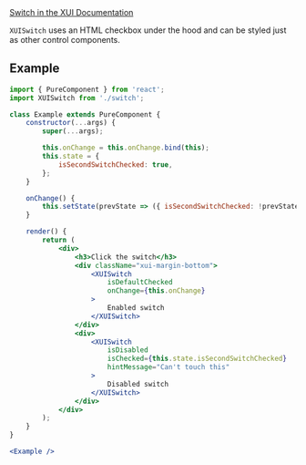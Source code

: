 <div class="xui-margin-vertical">
	<a href="../section-building-blocks-controls-switch.html" isDocLink>Switch in the XUI Documentation</a>
</div>

`XUISwitch` uses an HTML checkbox under the hood and can be styled just as other control components.

## Example

```jsx harmony
import { PureComponent } from 'react';
import XUISwitch from './switch';

class Example extends PureComponent {
	constructor(...args) {
		super(...args);

		this.onChange = this.onChange.bind(this);
		this.state = {
			isSecondSwitchChecked: true,
		};
	}

	onChange() {
		this.setState(prevState => ({ isSecondSwitchChecked: !prevState.isSecondSwitchChecked }));
	}

	render() {
		return (
			<div>
				<h3>Click the switch</h3>
				<div className="xui-margin-bottom">
					<XUISwitch
						isDefaultChecked
						onChange={this.onChange}
					>
						Enabled switch
					</XUISwitch>
				</div>
				<div>
					<XUISwitch
						isDisabled
						isChecked={this.state.isSecondSwitchChecked}
						hintMessage="Can't touch this"
					>
						Disabled switch
					</XUISwitch>
				</div>
			</div>
		);
	}
}

<Example />
```
